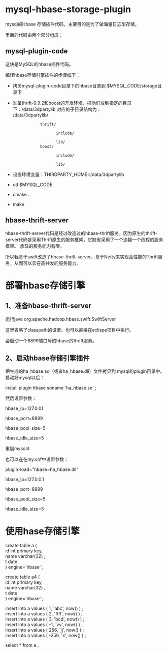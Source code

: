 # mysql-hbase-storage-plugin
mysql的Hbase 存储插件代码，主要目的是为了做海量日志型存储。

里面的代码由两个部分组成：
## mysql-plugin-code

这块是MySQL的hbase插件代码。

编译hbase存储引擎插件的步骤如下：
* 拷贝mysql-plugin-code目录下的hbase目录到 $MYSQL_CODE/storage目录下
* 准备thrift-0.9.2和boost的开发环境，把他们放到指定的目录下：/data/3dpartylib
   对应的子目录结构为：  
  /data/3dpartylib/
  
                  thrift/
                  
                         include/
                         
                         lib/
                  boost/ 
                  
                         include/
                         
                         lib/
         
* 设置环境变量：THIRDPARTY_HOME=/data/3dpartylib
* cd $MYSQL_CODE
* cmake ..
* make

## hbase-thrift-server

hbase-thrift-server代码是经过改造过的hbase-thrift服务，因为原生的thrift-server代码是采用Thrift原生的服务框架，它缺省采用了一个连接一个线程的服务框架。
承载的服务能力有限。

所以我基于swift改造了hbase-thrift-server，基于Netty来实现高性能的Thrift服务，从而可以实在高并发的服务能力。



# 部署hbase存储引擎
## 1、准备hbase-thrift-server
  运行java org.apache.hadoop.hbase.swift.SwiftServer 
  
  这里省略了classpath的设置。也可以直接在eclispe项目中执行。
  
  会启动一个8899端口号的hbase的thrift服务。
 
## 2、启动hbase存储引擎插件
把生成的ha_hbase.so（或者ha_hbase.dll）文件拷贝到 mysql的plugin目录中。
启动好mysql以后：

install plugin hbase soname 'ha_hbase.so' ;

然后设置参数：

hbase_ip=127.0.01

hbase_port=8899

hbase_pool_size=5

hbase_idle_size=5

重启mysqld


也可以在在my.cnf中设置参数：

plugin-load="hbase=ha_hbase.dll"

hbase_ip=127.0.0.1

hbase_port=8899

hbase_pool_size=5

hbase_idle_size=5





# 使用hase存储引擎
   create table a (  
id int primary key,  
name varchar(32) ,  
t date  
) engine='hbase' ;



   create table a4 (  
id int primary key,  
name varchar(32) ,  
t date  
) engine='hbase' ;  


insert into a values ( 1, 'abc', now() ) ;  
insert into a values ( 2, 'ffff', now() ) ;  
insert into a values ( 3, 'bcd', now() ) ;  
insert into a values ( -1, 'vv', now() ) ;  
insert into a values ( 256, 'jj', now() ) ;  
insert into a values ( -256, 'x', now() ) ;  

   select * from a ;



